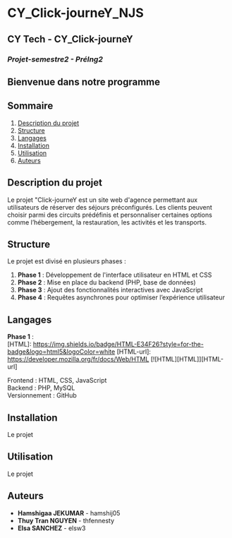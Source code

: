 # CY_Click-journeY_NJS
## **************CY Tech - CY_Click-journeY**************

### ***Projet-semestre2 - PréIng2***
## **Bienvenue dans notre programme**

## Sommaire
1. [Description du projet](#description-du-projet)
2. [Structure](#structure)
3. [Langages](#langages)
4. [Installation](#installation)
5. [Utilisation](#utilisation)
6. [Auteurs](#auteurs)

## Description du projet     
Le projet "Click-journeY est un site web d'agence permettant aux utilisateurs de réserver des séjours préconfigurés. Les clients peuvent choisir parmi des circuits prédéfinis et personnaliser certaines options comme l’hébergement, la restauration, les activités et les transports.

## Structure  
Le projet est divisé en plusieurs phases : 
1. **Phase 1** : Développement de l'interface utilisateur en HTML et CSS
2. **Phase 2** : Mise en place du backend (PHP, base de données)  
3. **Phase 3** : Ajout des fonctionnalités interactives avec JavaScript
4. **Phase 4** : Requêtes asynchrones pour optimiser l’expérience utilisateur  

## Langages    
**Phase 1** :  
[HTML]: https://img.shields.io/badge/HTML-E34F26?style=for-the-badge&logo=html5&logoColor=white
[HTML-url]: https://developer.mozilla.org/fr/docs/Web/HTML
[![HTML][HTML]][HTML-url]

Frontend : HTML, CSS, JavaScript  
Backend : PHP, MySQL  
Versionnement : GitHub  

## Installation   
Le projet

## Utilisation    
Le projet

## Auteurs    
- **Hamshigaa JEKUMAR** - hamshij05  
- **Thuy Tran NGUYEN** - thfennesty  
- **Elsa SANCHEZ** - elsw3 
